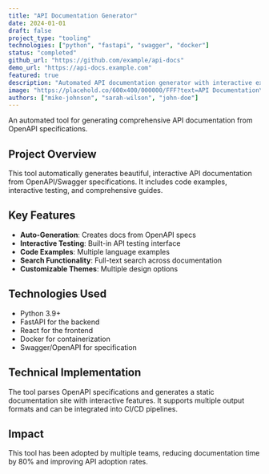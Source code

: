 ```yaml
---
title: "API Documentation Generator"
date: 2024-01-01
draft: false
project_type: "tooling"
technologies: ["python", "fastapi", "swagger", "docker"]
status: "completed"
github_url: "https://github.com/example/api-docs"
demo_url: "https://api-docs.example.com"
featured: true
description: "Automated API documentation generator with interactive examples"
image: "https://placehold.co/600x400/000000/FFF?text=API Documentation\nGenerator"
authors: ["mike-johnson", "sarah-wilson", "john-doe"]
---
```


An automated tool for generating comprehensive API documentation from OpenAPI specifications.

## Project Overview

This tool automatically generates beautiful, interactive API documentation from OpenAPI/Swagger specifications. It includes code examples, interactive testing, and comprehensive guides.

## Key Features

- **Auto-Generation**: Creates docs from OpenAPI specs
- **Interactive Testing**: Built-in API testing interface
- **Code Examples**: Multiple language examples
- **Search Functionality**: Full-text search across documentation
- **Customizable Themes**: Multiple design options

## Technologies Used

- Python 3.9+
- FastAPI for the backend
- React for the frontend
- Docker for containerization
- Swagger/OpenAPI for specification

## Technical Implementation

The tool parses OpenAPI specifications and generates a static documentation site with interactive features. It supports multiple output formats and can be integrated into CI/CD pipelines.

## Impact

This tool has been adopted by multiple teams, reducing documentation time by 80% and improving API adoption rates.
